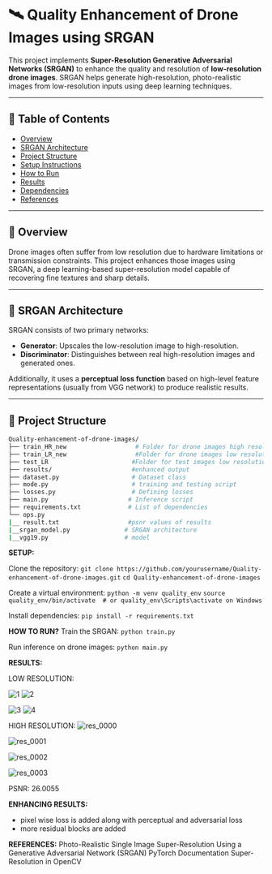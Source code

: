 # 🛰️ Quality Enhancement of Drone Images using SRGAN

This project implements **Super-Resolution Generative Adversarial Networks (SRGAN)** to enhance the quality and resolution of **low-resolution drone images**. SRGAN helps generate high-resolution, photo-realistic images from low-resolution inputs using deep learning techniques.

---

## 📌 Table of Contents

- [Overview](#overview)
- [SRGAN Architecture](#srgan-architecture)
- [Project Structure](#project-structure)
- [Setup Instructions](#setup-instructions)
- [How to Run](#how-to-run)
- [Results](#results)
- [Dependencies](#dependencies)
- [References](#references)

---

## 📖 Overview

Drone images often suffer from low resolution due to hardware limitations or transmission constraints. This project enhances those images using SRGAN, a deep learning-based super-resolution model capable of recovering fine textures and sharp details.

---

## 🧠 SRGAN Architecture

SRGAN consists of two primary networks:

- **Generator**: Upscales the low-resolution image to high-resolution.
- **Discriminator**: Distinguishes between real high-resolution images and generated ones.

Additionally, it uses a **perceptual loss function** based on high-level feature representations (usually from VGG network) to produce realistic results.

---

## 📁 Project Structure

```bash
Quality-enhancement-of-drone-images/
├── train_HR_new                   # Folder for drone images high resolution           
├── train_LR_new                   #Folder for drone images low resolution
├── test_LR                       #Folder for test images low resolution
├── results/                      #enhanced output
├── dataset.py                    # Dataset class
├── mode.py                       # training and testing script
├── losses.py                     # Defining losses
├── main.py                      # Inference script
├── requirements.txt             # List of dependencies
└── ops.py                      
|__ result.txt                   #psnr values of results
|__srgan_model.py               # SRGAN architecture
|__vgg19.py                     # model

```
**SETUP:**

Clone the repository:
`git clone https://github.com/yourusername/Quality-enhancement-of-drone-images.git`
`cd Quality-enhancement-of-drone-images`

Create a virtual environment:
`python -m venv quality_env`
`source quality_env/bin/activate  # or quality_env\Scripts\activate on Windows`

Install dependencies:
`pip install -r requirements.txt`

**HOW TO RUN?**
Train the SRGAN:
`python train.py`

Run inference on drone images:
`python main.py`

**RESULTS:**

LOW RESOLUTION:

![1](https://github.com/user-attachments/assets/b0d65915-5e29-436b-82d0-f8cb2faab263)  ![2](https://github.com/user-attachments/assets/f74f79a6-464f-4b51-9f03-e202fe6e3377)

![3](https://github.com/user-attachments/assets/b0ba9fa1-5c53-49bb-b134-b86ad04e4e82)   ![4](https://github.com/user-attachments/assets/45641ec5-aded-41e6-9edd-e3065e399ee2)

HIGH RESOLUTION:
![res_0000](https://github.com/user-attachments/assets/b795ffce-dc02-426b-8cf8-69092ea1f018)

![res_0001](https://github.com/user-attachments/assets/a5e05f03-c5ea-447f-ae80-69a42149d536)

![res_0002](https://github.com/user-attachments/assets/53815bbd-ef80-41c8-8a78-3829af122acc)

![res_0003](https://github.com/user-attachments/assets/775b4697-3210-42b4-b5fe-8b8bae558119)

PSNR: 26.0055

**ENHANCING RESULTS:**

* pixel wise loss is added along with perceptual and adversarial loss
* more residual blocks are added

**REFERENCES:**
Photo-Realistic Single Image Super-Resolution Using a Generative Adversarial Network (SRGAN)
PyTorch Documentation
Super-Resolution in OpenCV







